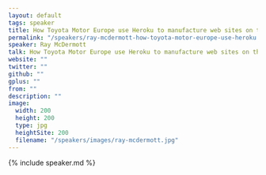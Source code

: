 ```yaml
---
layout: default
tags: speaker
title: How Toyota Motor Europe use Heroku to manufacture web sites on the web  – Ray McDermott
permalink: "/speakers/ray-mcdermott-how-toyota-motor-europe-use-heroku.html"
speaker: Ray McDermott
talk: How Toyota Motor Europe use Heroku to manufacture web sites on the web
website: ""
twitter: ""
github: ""
gplus: ""
from: ""
description: ""
image:
  width: 200
  height: 200
  type: jpg
  heightSite: 200
  filename: "/speakers/images/ray-mcdermott.jpg"
---
```


{% include speaker.md %}
